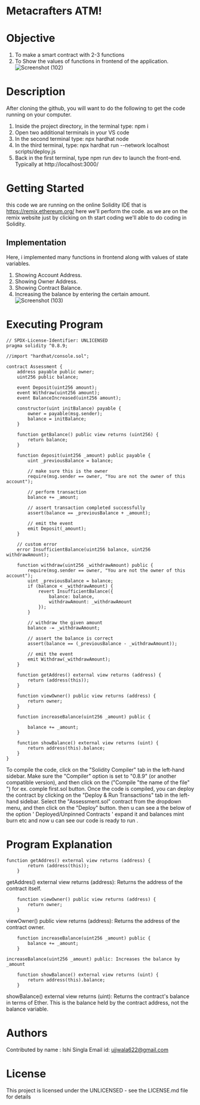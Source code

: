 # Metacrafters ATM!

# Objective
1. To make a smart contract with 2-3 functions
2. To Show the values of functions in frontend of the application.
![Screenshot (102)](https://github.com/Ishi181/Ishichal.sol/assets/139246938/5c03fe08-8833-4a67-b0e2-44a00622aa62)


# Description 
After cloning the github, you will want to do the following to get the code running on your computer.
1. Inside the project directory, in the terminal type: npm i
2. Open two additional terminals in your VS code
3. In the second terminal type: npx hardhat node
4. In the third terminal, type: npx hardhat run --network localhost scripts/deploy.js
5. Back in the first terminal, type npm run dev to launch the front-end.
Typically at http://localhost:3000/

# Getting Started
this code we are running on the online Solidity IDE that is https://remix.ethereum.org/ here we'll perform the code. as we are on the remix website just by clicking on th start coding we'll able to do coding in Solidity.

## Implementation
Here, i implemented many functions in frontend along with values of state variables.
1. Showing Account Address.
2. Showing Owner Address.
3. Showing Contract Balance.
4. Increasing the balance by entering the certain amount.
![Screenshot (103)](https://github.com/Ishi181/Ishichal.sol/assets/139246938/7b70850d-f55a-4341-afc4-17da0aad1c9b)


# Executing Program
```
// SPDX-License-Identifier: UNLICENSED
pragma solidity ^0.8.9;

//import "hardhat/console.sol";

contract Assessment {
    address payable public owner;
    uint256 public balance;

    event Deposit(uint256 amount);
    event Withdraw(uint256 amount);
    event BalanceIncreased(uint256 amount);

    constructor(uint initBalance) payable {
        owner = payable(msg.sender);
        balance = initBalance;
    }

    function getBalance() public view returns (uint256) {
        return balance;
    }

    function deposit(uint256 _amount) public payable {
        uint _previousBalance = balance;

        // make sure this is the owner
        require(msg.sender == owner, "You are not the owner of this account");

        // perform transaction
        balance += _amount;

        // assert transaction completed successfully
        assert(balance == _previousBalance + _amount);

        // emit the event
        emit Deposit(_amount);
    }

    // custom error
    error InsufficientBalance(uint256 balance, uint256 withdrawAmount);

    function withdraw(uint256 _withdrawAmount) public {
        require(msg.sender == owner, "You are not the owner of this account");
        uint _previousBalance = balance;
        if (balance < _withdrawAmount) {
            revert InsufficientBalance({
                balance: balance,
                withdrawAmount: _withdrawAmount
            });
        }

        // withdraw the given amount
        balance -= _withdrawAmount;

        // assert the balance is correct
        assert(balance == (_previousBalance - _withdrawAmount));

        // emit the event
        emit Withdraw(_withdrawAmount);
    }

    function getAddres() external view returns (address) {
        return (address(this));
    }

    function viewOwner() public view returns (address) {
        return owner;
    }

    function increaseBalance(uint256 _amount) public {

        balance += _amount;
    }

    function showBalance() external view returns (uint) {
        return address(this).balance;
    }
}
```
To compile the code, click on the "Solidity Compiler" tab in the left-hand sidebar. Make sure the "Compiler" option is set to "0.8.9" (or another compatible version), and then click on the ("Compile "the name of the file" ") for ex. comple first.sol button. Once the code is compiled, you can deploy the contract by clicking on the "Deploy & Run Transactions" tab in the left-hand sidebar. Select the "Assessment.sol" contract from the dropdown menu, and then click on the "Deploy" button. then u can see a the below of the option ' Deployed/Unpinned Contracts ' expand it and balances mint burn etc and now u can see our code is ready to run .

# Program Explanation
```
function getAddres() external view returns (address) {
        return (address(this));
    }
```
getAddres() external view returns (address): Returns the address of the contract itself.

```
    function viewOwner() public view returns (address) {
        return owner;
    }
```
viewOwner() public view returns (address): Returns the address of the contract owner.

```
    function increaseBalance(uint256 _amount) public {
        balance += _amount;
    }
```
    increaseBalance(uint256 _amount) public: Increases the balance by _amount

```
    function showBalance() external view returns (uint) {
        return address(this).balance;
    }
```
showBalance() external view returns (uint): Returns the contract's balance in terms of Ether. This is the balance held by the contract address, not the balance variable.

# Authors
Contributed by name : Ishi Singla Email id: ujjwala622@gmail.com

# License
This project is licensed under the UNLICENSED - see the LICENSE.md file for details



